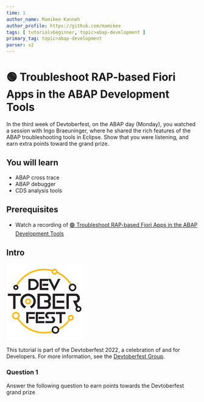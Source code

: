 ```yaml
---
time: 1
author_name: Mamikee Kanneh
author_profile: https://github.com/mamikee
tags: [ tutorial>beginner, topic>abap-development ]
primary_tag: topic>abap-development
parser: v2
---
```

 
# 🟢 Troubleshoot RAP-based Fiori Apps in the ABAP Development Tools

<!-- description --> In the third week of Devtoberfest, on the ABAP day (Monday), you watched a session with Ingo Braeuninger, where he shared the rich features of the ABAP troubleshooting tools in Eclipse. Show that you were listening, and earn extra points toward the grand prize.


## You will learn

-  ABAP cross trace  
-  ABAP debugger
- CDS analysis tools

## Prerequisites

- Watch a recording of [🟢 Troubleshoot RAP-based Fiori Apps in the ABAP Development Tools](https://groups.community.sap.com/t5/devtoberfest/troubleshoot-rap-based-fiori-apps-in-the-abap-development-tools/ec-p/9003#M37)
  
## Intro

![Devtoberfest](Devtoberfest.jpg)

This tutorial is part of the Devtoberfest 2022, a celebration of and for Developers. For more information, see the [Devtoberfest Group](https://groups.community.sap.com/t5/devtoberfest/gh-p/Devtoberfest).

### Question 1

Answer the following question to earn points towards the Devtoberfest grand prize
